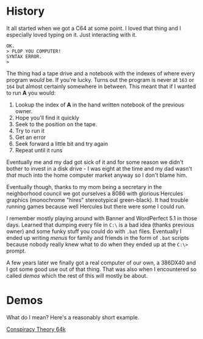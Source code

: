 # History
It all started when we got a C64 at some point. I loved that thing and I especially loved typing on it. Just interacting with it.

    OK.
    > PLOP YOU COMPUTER!
    SYNTAX ERROR.
    >

The thing had a tape drive and a notebook with the indexes of where every program *would* be. If you're lucky. Turns out the program is never at `163` or `164` but almost certainly somewhere in between. This meant that if I wanted to run **A** you would:

1. Lookup the index of **A** in the hand written notebook of the previous owner.
2. Hope you'll find it quickly
3. Seek to the position on the tape.
4. Try to run it 
5. Get an error
6. Seek forward a little bit and try again
7. Repeat until it runs

Eventually me and my dad got sick of it and for some reason we didn't bother to invest in a disk drive - I was eight at the time and my dad wasn't *that* much into the home computer market anyway so I don't blame him.

Eventually though, thanks to my mom being a secretary in the neighborhood council we got ourselves a 8086 with glorious Hercules graphics (monochrome "hires" stereotypical green-black). It had trouble running games because well Hercules but there were some I could run. 

I remember mostly playing around with Banner and WordPerfect 5.1 in those days. Learned that dumping every file in `C:\` is a bad idea (thanks previous owner) and some funky stuff you could do with `.bat` files. Eventually I ended up writing *menus* for family and friends in the form of `.bat` scripts because nobody really knew what to do when they ended up at the `C:\>` prompt.

A few years later we finally got a real computer of our own, a 386DX40 and I got some good use out of that thing. That was also when I encountered so called *demos* which the rest of this will mostly be about.

# Demos
What do I mean? Here's a reasonably short example.

[Conspiracy Theory 64k](https://www.youtube.com/watch?v=ZfuierUvx1A)